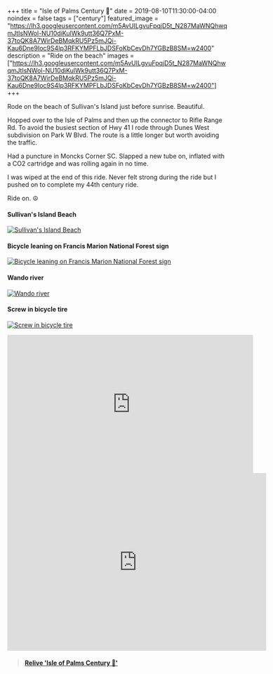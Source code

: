 +++
title =  "Isle of Palms Century 💯"
date = 2019-08-10T11:30:00-04:00
noindex = false
tags = ["century"]
featured_image = "https://lh3.googleusercontent.com/m5AvUILgvuFpqjD5t_N287MaWNQhwqmJtIsNWol-NU10diKulWk9utt36Q7PxM-37toQK8A7WirDeBMqkRU5Pz5mJQi-Kau6Dne9Ioc9S4Ip3RFKYMPFLbJDSFoKbCevDh7YGBzB8SM=w2400"
description = "Ride on the beach"
images = ["https://lh3.googleusercontent.com/m5AvUILgvuFpqjD5t_N287MaWNQhwqmJtIsNWol-NU10diKulWk9utt36Q7PxM-37toQK8A7WirDeBMqkRU5Pz5mJQi-Kau6Dne9Ioc9S4Ip3RFKYMPFLbJDSFoKbCevDh7YGBzB8SM=w2400"]
+++

Rode on the beach of Sullivan's Island just before sunrise. Beautiful.

Hopped over to the Isle of Palms and then up the connector to Rifle Range Rd. To avoid the busiest section of Hwy 41 I rode through Dunes West subdivision on Park W Blvd. The route is a little longer but worth avoiding the traffic.

Had a puncture in Moncks Corner SC. Slapped a new tube on, inflated with a CO2 cartridge and was rolling again in no time.

I was wiped at the end of this ride. Never felt strong during the ride but I pushed on to complete my 44th century ride.  

Ride on. ☮

#### Sullivan's Island Beach
[![Sullivan's Island Beach](https://lh3.googleusercontent.com/5VmTV_uS_Mqz9ujt4nN2AZppLf3rEXrve_45bjm8fmIHk0vHf--5xlmE3na5vzqgP2w9j0kou6vVgjqv6m3S1pJGuLZuNJlGD3Tk9z5yGhkxQsInR0wh6k005LL6MNuvFcf59yqETYA=w2400)](https://lh3.googleusercontent.com/5VmTV_uS_Mqz9ujt4nN2AZppLf3rEXrve_45bjm8fmIHk0vHf--5xlmE3na5vzqgP2w9j0kou6vVgjqv6m3S1pJGuLZuNJlGD3Tk9z5yGhkxQsInR0wh6k005LL6MNuvFcf59yqETYA=w2400)

#### Bicycle leaning on Francis Marion National Forest sign
[![Bicycle leaning on Francis Marion National Forest sign](https://lh3.googleusercontent.com/Owt1mN1O8PY_jG_j2ctJezadpWLp5iOzNCX0cVbsxIzCXt5vckHPTbsEqstWa0if3LlZL6owwbmf_dAvpnhLjA_ml0zsj0vXeXlopFLDuhMH5pYZn_CqlutJ-eOCa7-k2MaqFAhhtQY=w2400)](https://lh3.googleusercontent.com/Owt1mN1O8PY_jG_j2ctJezadpWLp5iOzNCX0cVbsxIzCXt5vckHPTbsEqstWa0if3LlZL6owwbmf_dAvpnhLjA_ml0zsj0vXeXlopFLDuhMH5pYZn_CqlutJ-eOCa7-k2MaqFAhhtQY=w2400)

#### Wando river
[![Wando river](https://lh3.googleusercontent.com/I_r3GvjdCtSeGycAbalt_AEYHkFwHG71rsUFHRF8rR5nokOJGd0-8TlZqAkfuxAxAWX8JBcamC3ykOOIxfTHNPiEdVKpysDWxDzZ7Ev3ify2QkaPneI9ga7gXhvYlWq52h8IDVnw4K8=w2400)](https://lh3.googleusercontent.com/I_r3GvjdCtSeGycAbalt_AEYHkFwHG71rsUFHRF8rR5nokOJGd0-8TlZqAkfuxAxAWX8JBcamC3ykOOIxfTHNPiEdVKpysDWxDzZ7Ev3ify2QkaPneI9ga7gXhvYlWq52h8IDVnw4K8=w2400)

#### Screw in bicycle tire
[![Screw in bicycle tire](https://lh3.googleusercontent.com/UNQpfcDbe_nu8Snfph0B9sg_0nHxNVaORQ7YP11JsxxWJXQ4QJoLowJkbQts_TipJdWKGClp-xwd608A0hSxDJzI1lsgLEnvLF4RHZe4856qIR5OynbE_QqtIOWtOOr-4fBFv32spo0=w2400)](https://lh3.googleusercontent.com/UNQpfcDbe_nu8Snfph0B9sg_0nHxNVaORQ7YP11JsxxWJXQ4QJoLowJkbQts_TipJdWKGClp-xwd608A0hSxDJzI1lsgLEnvLF4RHZe4856qIR5OynbE_QqtIOWtOOr-4fBFv32spo0=w2400)

<iframe width="560" height="315" src="https://www.youtube.com/embed/p9DQ-qDrDiA" frameborder="0" allow="accelerometer; autoplay; encrypted-media; gyroscope; picture-in-picture" allowfullscreen></iframe>

<iframe height='405' width='590' frameborder='0' allowtransparency='true' scrolling='no' src='https://www.strava.com/activities/2607144489/embed/eed8c3a3de7e1ef55f1bcd9745eea500744524ac'></iframe>

<blockquote class="embedly-card" data-card-controls="0" data-card-key="f1631a41cb254ca5b035dc5747a5bd75"><h4><a href="https://www.relive.cc/view/gh38759038431?r=embed-site">Relive 'Isle of Palms Century 💯'</a></h4></blockquote>
        <script async src="https://cdn.embedly.com/widgets/platform.js" charset="UTF-8"></script>
